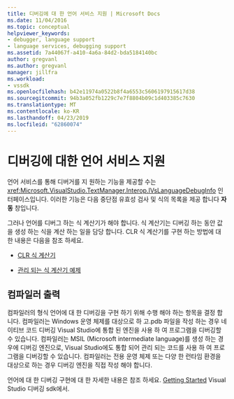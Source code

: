 ```yaml
---
title: 디버깅에 대 한 언어 서비스 지원 | Microsoft Docs
ms.date: 11/04/2016
ms.topic: conceptual
helpviewer_keywords:
- debugger, language support
- language services, debugging support
ms.assetid: 7a44067f-a410-4a6a-84d2-bda5184140bc
author: gregvanl
ms.author: gregvanl
manager: jillfra
ms.workload:
- vssdk
ms.openlocfilehash: b42e11974a0522b8f4a6553c5606197915617d38
ms.sourcegitcommit: 94b3a052fb1229c7e7f8804b09c1d403385c7630
ms.translationtype: MT
ms.contentlocale: ko-KR
ms.lasthandoff: 04/23/2019
ms.locfileid: "62860074"
---
```

# <a name="language-service-support-for-debugging"></a>디버깅에 대한 언어 서비스 지원
언어 서비스를 통해 디버거를 지 원하는 기능을 제공할 수는 <xref:Microsoft.VisualStudio.TextManager.Interop.IVsLanguageDebugInfo> 인터페이스입니다. 이러한 기능은 다음 중단점 유효성 검사 및 식의 목록을 제공 합니다 **자동** 창입니다.

 그러나 언어를 디버그 하는 식 계산기가 해야 합니다. 식 계산기는 디버깅 하는 동안 값을 생성 하는 식을 계산 하는 일을 담당 합니다. CLR 식 계산기를 구현 하는 방법에 대 한 내용은 다음을 참조 하세요.

- [CLR 식 계산기](https://github.com/Microsoft/ConcordExtensibilitySamples/wiki/CLR-Expression-Evaluators)

- [관리 되는 식 계산기 예제](https://github.com/Microsoft/ConcordExtensibilitySamples/wiki/Managed-Expression-Evaluator-Sample)

## <a name="compiler-output"></a>컴파일러 출력
 컴파일러의 형식 언어에 대 한 디버깅을 구현 하기 위해 수행 해야 하는 항목을 결정 합니다. 컴파일러는 Windows 운영 체제를 대상으로 하 고.pdb 파일을 작성 하는 경우 네이티브 코드 디버깅 Visual Studio에 통합 된 엔진을 사용 하 여 프로그램을 디버깅할 수 있습니다. 컴파일러는 MSIL (Microsoft intermediate language)를 생성 하는 경우에 디버깅 엔진으로, Visual Studio에도 통합 되어 관리 되는 코드를 사용 하 여 프로그램을 디버깅할 수 있습니다. 컴파일러는 전용 운영 체제 또는 다양 한 런타임 환경을 대상으로 하는 경우 디버깅 엔진을 직접 작성 해야 합니다.

 언어에 대 한 디버깅 구현에 대 한 자세한 내용은 참조 하세요. [Getting Started](../../extensibility/debugger/getting-started-with-debugger-extensibility.md) Visual Studio 디버깅 sdk에서.